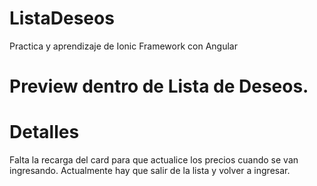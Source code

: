 # ListaDeseos
Practica y aprendizaje de Ionic Framework con Angular

# Preview dentro de Lista de Deseos.


# Detalles
Falta la recarga del card para que actualice los precios cuando se van ingresando. Actualmente hay que salir de la lista y volver a ingresar.


